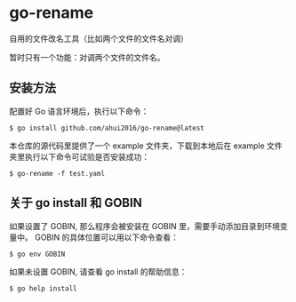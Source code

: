 # go-rename

自用的文件改名工具（比如两个文件的文件名对调）

暂时只有一个功能：对调两个文件的文件名。

## 安装方法

配置好 Go 语言环境后，执行以下命令：

```
$ go install github.com/ahui2016/go-rename@latest
```

本仓库的源代码里提供了一个 example 文件夹，下载到本地后在 example 文件夹里执行以下命令可试验是否安装成功：

```
$ go-rename -f test.yaml
```

## 关于 go install 和 GOBIN

如果设置了 GOBIN, 那么程序会被安装在 GOBIN 里，需要手动添加目录到环境变量中。
GOBIN 的具体位置可以用以下命令查看：

```
$ go env GOBIN
```

如果未设置 GOBIN, 请查看 go install 的帮助信息：

```
$ go help install
```
